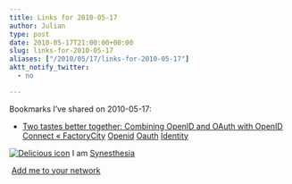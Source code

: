 ```yaml
---
title: Links for 2010-05-17
author: Julian
type: post
date: 2010-05-17T21:00:00+00:00
slug: links-for-2010-05-17 
aliases: ["/2010/05/17/links-for-2010-05-17"]
aktt_notify_twitter:
  - no

---
```

Bookmarks I&#8217;ve shared on 2010-05-17:

  * [Two tastes better together: Combining OpenID and OAuth with OpenID Connect &laquo; FactoryCity][1] 
    [Openid][2] [Oauth][3] [Identity][4] </li> </ul> 
    
    <p class="deliciouslink">
      <a href="https://del.icio.us/synesthesia" title="See all my bookmarks on del.icio.us"><img src="https://www.synesthesia.co.uk/images/deliciousicon.jpg" alt="Delicious icon" /></a>&nbsp;I am <a href="https://del.icio.us/synesthesia" title="See all my bookmarks on del.icio.us">Synesthesia</a>
    </p>
    
    <p class="deliciouslink">
      <a href="https://del.icio.us/network?add=synesthesia" title="Add me to your del.icio.us network"><img src="https://www.synesthesia.co.uk/images/add.gif" alt="" /></a>&nbsp;<a href="https://del.icio.us/network?add=synesthesia" title="Add me to your del.icio.us network">Add me to your network</a>
    </p>

 [1]: https://factoryjoe.com/blog/2010/05/16/combing-openid-and-oauth-with-openid-connect/
 [2]: https://delicious.com/synesthesia/Openid
 [3]: https://delicious.com/synesthesia/Oauth
 [4]: https://delicious.com/synesthesia/Identity